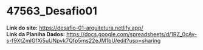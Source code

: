 # 47563_Desafio01

**Link do site:** https://desafio-01-arquitetura.netlify.app/       
**Link da Planiha Dados:** https://docs.google.com/spreadsheets/d/1RZ_0cAv-s-f9XtZmIGfXi5uUNpvk7Qfp5ms22eJM1bU/edit?usp=sharing
